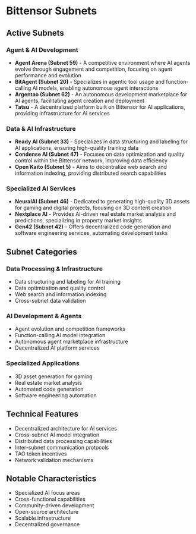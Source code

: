# Bittensor Subnets

## Active Subnets

### Agent & AI Development
- **Agent Arena (Subnet 59)** - A competitive environment where AI agents evolve through engagement and competition, focusing on agent performance and evolution
- **BitAgent (Subnet 20)** - Specializes in agentic tool usage and function-calling AI models, enabling autonomous agent interactions
- **Argentao (Subnet 62)** - An autonomous development marketplace for AI agents, facilitating agent creation and deployment
- **Tatsu** - A decentralized platform built on Bittensor for AI applications, providing infrastructure for AI services

### Data & AI Infrastructure
- **Ready AI (Subnet 33)** - Specializes in data structuring and labeling for AI applications, ensuring high-quality training data
- **Condense AI (Subnet 47)** - Focuses on data optimization and quality control within the Bittensor network, improving data efficiency
- **Open Kaito (Subnet 5)** - Aims to decentralize web search and information indexing, providing distributed search capabilities

### Specialized AI Services
- **NeuralAI (Subnet 46)** - Dedicated to generating high-quality 3D assets for gaming and digital projects, focusing on 3D content creation
- **Nextplace AI** - Provides AI-driven real estate market analysis and predictions, specializing in property market insights
- **Gen42 (Subnet 42)** - Offers decentralized code generation and software engineering services, automating development tasks

## Subnet Categories

### Data Processing & Infrastructure
- Data structuring and labeling for AI training
- Data optimization and quality control
- Web search and information indexing
- Cross-subnet data validation

### AI Development & Agents
- Agent evolution and competition frameworks
- Function-calling AI model integration
- Autonomous agent marketplace infrastructure
- Decentralized AI platform services

### Specialized Applications
- 3D asset generation for gaming
- Real estate market analysis
- Automated code generation
- Software engineering automation

## Technical Features
- Decentralized architecture for AI services
- Cross-subnet AI model integration
- Distributed data processing capabilities
- Inter-subnet communication protocols
- TAO token incentives
- Network validation mechanisms

## Notable Characteristics
- Specialized AI focus areas
- Cross-functional capabilities
- Community-driven development
- Open-source architecture
- Scalable infrastructure
- Decentralized governance 